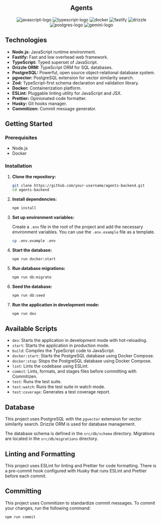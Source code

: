 <h2 align='center'>Agents</h2>

<p align="center">
<img alt="javascript-logo" src="https://img.shields.io/badge/JavaScript-F7DF1E?logo=javascript&logoColor=000" />
<img alt="typescript-logo" src="https://img.shields.io/badge/TypeScript-3178C6?logo=typescript&logoColor=fff" />
<img alt="docker" src="https://img.shields.io/badge/docker-%230db7ed.svg?style=for-the-badge&logo=docker&logoColor=white" />
<img alt="fastify" src="https://img.shields.io/badge/-Fastify-000000?style=flat&logo=fastify&logoColor=white" />
<img alt="drizzle" src="https://img.shields.io/badge/Drizzle-C5F74F?logo=drizzle&logoColor=000" />
<img alt="postgres-logo" src="https://img.shields.io/badge/Postgres-%23316192.svg?logo=postgresql&logoColor=white" />
<img alt="gemini-logo" src="https://img.shields.io/badge/google%20gemini-8E75B2?style=for-the-badge&logo=google%20gemini&logoColor=white" />
</p>

## Technologies

- **Node.js:** JavaScript runtime environment.
- **Fastify:** Fast and low overhead web framework.
- **TypeScript:** Typed superset of JavaScript.
- **Drizzle ORM:** TypeScript ORM for SQL databases.
- **PostgreSQL:** Powerful, open source object-relational database system.
- **pgvector:** PostgreSQL extension for vector similarity search.
- **Zod:** TypeScript-first schema declaration and validation library.
- **Docker:** Containerization platform.
- **ESLint:** Pluggable linting utility for JavaScript and JSX.
- **Prettier:** Opinionated code formatter.
- **Husky:** Git hooks manager.
- **Commitizen:** Commit message generator.

## Getting Started

### Prerequisites

- Node.js
- Docker

### Installation

1.  **Clone the repository:**

    ```bash
    git clone https://github.com/your-username/agents-backend.git
    cd agents-backend
    ```

2.  **Install dependencies:**

    ```bash
    npm install
    ```

3.  **Set up environment variables:**

    Create a `.env` file in the root of the project and add the necessary environment variables. You can use the `.env.example` file as a template.

    ```bash
    cp .env.example .env
    ```

4.  **Start the database:**

    ```bash
    npm run docker:start
    ```

5.  **Run database migrations:**

    ```bash
    npm run db:migrate
    ```

6.  **Seed the database:**

    ```bash
    npm run db:seed
    ```

7.  **Run the application in development mode:**

    ```bash
    npm run dev
    ```

## Available Scripts

- `dev`: Starts the application in development mode with hot-reloading.
- `start`: Starts the application in production mode.
- `build`: Compiles the TypeScript code to JavaScript.
- `docker:start`: Starts the PostgreSQL database using Docker Compose.
- `docker:stop`: Stops the PostgreSQL database using Docker Compose.
- `lint`: Lints the codebase using ESLint.
- `commit`: Lints, formats, and stages files before committing with Commitizen.
- `test`: Runs the test suite.
- `test:watch`: Runs the test suite in watch mode.
- `test:coverage`: Generates a test coverage report.

## Database

This project uses PostgreSQL with the `pgvector` extension for vector similarity search. Drizzle ORM is used for database management.

The database schema is defined in the `src/db/schema` directory. Migrations are located in the `src/db/migrations` directory.

## Linting and Formatting

This project uses ESLint for linting and Prettier for code formatting. There is a pre-commit hook configured with Husky that runs ESLint and Prettier before each commit.

## Committing

This project uses Commitizen to standardize commit messages. To commit your changes, run the following command:

```bash
npm run commit
```
